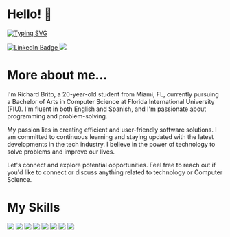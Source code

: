 <h1>Hello! 👋</h1>

[![Typing SVG](https://readme-typing-svg.demolab.com?font=Fira+Code&size=24&pause=1000&color=1F3BF7&background=7F87FF00&random=false&width=435&lines=My+name+is+Richard+Brito)](https://git.io/typing-svg)
<div id="badges">
  <a href="https://www.linkedin.com/in/richardbrrito/">
    <img src="https://img.shields.io/badge/LinkedIn-blue?style=for-the-badge&logo=linkedin&logoColor=white" alt="LinkedIn Badge"/>
  </a>
  <a href=>
    <img src="https://img.shields.io/badge/Gmail-D14836?style=for-the-badge&logo=gmail&logoColor=white" />
  </a>
<h1>More about me...</h1>
<p>I'm Richard Brito, a 20-year-old student from Miami, FL, currently pursuing a Bachelor of Arts in Computer Science at Florida International University (FIU). I'm fluent in both English and Spanish, and I'm passionate about programming and problem-solving.

My passion lies in creating efficient and user-friendly software solutions. I am committed to continuous learning and staying updated with the latest developments in the tech industry. I believe in the power of technology to solve problems and improve our lives.

Let's connect and explore potential opportunities. Feel free to reach out if you'd like to connect or discuss anything related to technology or Computer Science.</p>
<h1>My Skills</h1>

<img src="https://img.shields.io/badge/Python-FFD43B?style=for-the-badge&logo=python&logoColor=blue" />
<img src="https://img.shields.io/badge/Java-ED8B00?style=for-the-badge&logo=openjdk&logoColor=white"/>
<img src="https://img.shields.io/badge/C%2B%2B-00599C?style=for-the-badge&logo=c%2B%2B&logoColor=white" />
<img src="https://img.shields.io/badge/React-20232A?style=for-the-badge&logo=react&logoColor=61DAFB" />
<img src="https://img.shields.io/badge/HTML5-E34F26?style=for-the-badge&logo=html5&logoColor=white" />
<img src="https://img.shields.io/badge/JavaScript-323330?style=for-the-badge&logo=javascript&logoColor=F7DF1E" />
<img src="https://img.shields.io/badge/Tailwind_CSS-38B2AC?style=for-the-badge&logo=tailwind-css&logoColor=white" />
<img src="https://img.shields.io/badge/CSS3-1572B6?style=for-the-badge&logo=css3&logoColor=white" />






